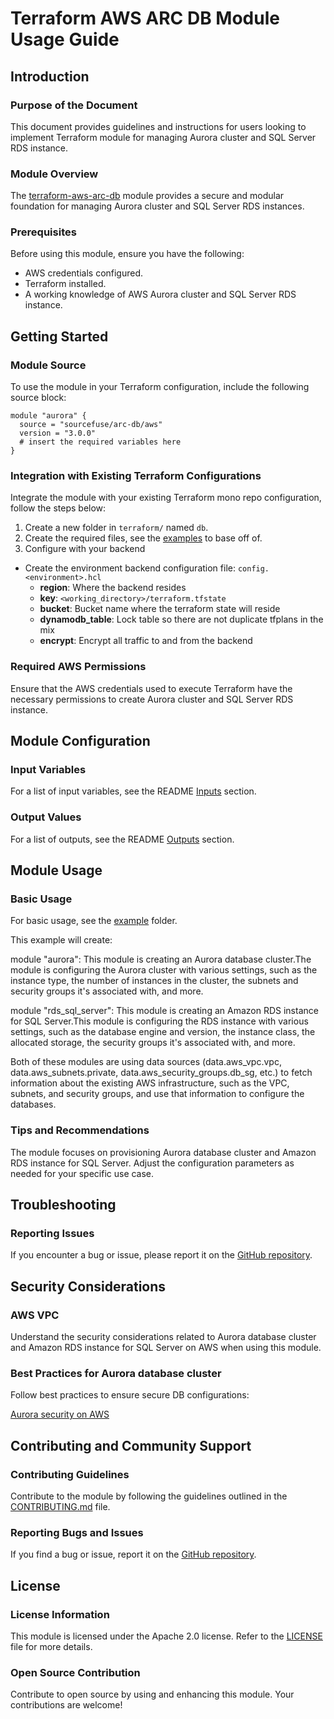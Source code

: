 # Terraform AWS ARC DB Module Usage Guide

## Introduction

### Purpose of the Document

This document provides guidelines and instructions for users looking to implement Terraform module for managing Aurora cluster and SQL Server RDS instance.

### Module Overview

The [terraform-aws-arc-db](https://github.com/sourcefuse/terraform-aws-arc-db) module provides a secure and modular foundation for managing Aurora cluster and SQL Server RDS instances.

### Prerequisites

Before using this module, ensure you have the following:

- AWS credentials configured.
- Terraform installed.
- A working knowledge of AWS Aurora cluster and SQL Server RDS instance.

## Getting Started

### Module Source

To use the module in your Terraform configuration, include the following source block:

```hcl
module "aurora" {
  source = "sourcefuse/arc-db/aws"
  version = "3.0.0"
  # insert the required variables here
}
```

### Integration with Existing Terraform Configurations

Integrate the module with your existing Terraform mono repo configuration, follow the steps below:

1. Create a new folder in `terraform/` named `db`.
2. Create the required files, see the [examples](https://github.com/sourcefuse/terraform-aws-arc-db/tree/main/examples/simple) to base off of.
3. Configure with your backend
  - Create the environment backend configuration file: `config.<environment>.hcl`
    - **region**: Where the backend resides
    - **key**: `<working_directory>/terraform.tfstate`
    - **bucket**: Bucket name where the terraform state will reside
    - **dynamodb_table**: Lock table so there are not duplicate tfplans in the mix
    - **encrypt**: Encrypt all traffic to and from the backend

### Required AWS Permissions

Ensure that the AWS credentials used to execute Terraform have the necessary permissions to create Aurora cluster and SQL Server RDS instance.

## Module Configuration

### Input Variables

For a list of input variables, see the README [Inputs](https://github.com/sourcefuse/terraform-aws-arc-db?tab=readme-ov-file#inputs) section.

### Output Values

For a list of outputs, see the README [Outputs](https://github.com/sourcefuse/terraform-aws-arc-db?tab=readme-ov-file#outputs) section.

## Module Usage

### Basic Usage

For basic usage, see the [example](https://github.com/sourcefuse/terraform-aws-arc-db/tree/main/example) folder.

This example will create:

module "aurora": This module is creating an Aurora database cluster.The module is configuring the Aurora cluster with various settings, such as the instance type, the number of instances in the cluster, the subnets and security groups it's associated with, and more.

module "rds_sql_server": This module is creating an Amazon RDS instance for SQL Server.This module is configuring the RDS instance with various settings, such as the database engine and version, the instance class, the allocated storage, the security groups it's associated with, and more.

Both of these modules are using data sources (data.aws_vpc.vpc, data.aws_subnets.private, data.aws_security_groups.db_sg, etc.) to fetch information about the existing AWS infrastructure, such as the VPC, subnets, and security groups, and use that information to configure the databases.

### Tips and Recommendations

The module focuses on provisioning Aurora database cluster and Amazon RDS instance for SQL Server. Adjust the configuration parameters as needed for your specific use case.

## Troubleshooting

### Reporting Issues

If you encounter a bug or issue, please report it on the [GitHub repository](https://github.com/sourcefuse/terraform-aws-arc-db/issues).

## Security Considerations

### AWS VPC

Understand the security considerations related to Aurora database cluster and Amazon RDS instance for SQL Server on AWS when using this module.

### Best Practices for Aurora database cluster

Follow best practices to ensure secure DB configurations:

[Aurora security on AWS](https://docs.aws.amazon.com/AmazonRDS/latest/AuroraUserGuide/CHAP_BestPractices.Security.html)

## Contributing and Community Support

### Contributing Guidelines

Contribute to the module by following the guidelines outlined in the [CONTRIBUTING.md](https://github.com/sourcefuse/terraform-aws-arc-db/blob/main/CONTRIBUTING.md) file.

### Reporting Bugs and Issues

If you find a bug or issue, report it on the [GitHub repository](https://github.com/sourcefuse/terraform-aws-arc-db/issues).

## License

### License Information

This module is licensed under the Apache 2.0 license. Refer to the [LICENSE](https://github.com/sourcefuse/terraform-aws-arc-db/blob/main/LICENSE) file for more details.

### Open Source Contribution

Contribute to open source by using and enhancing this module. Your contributions are welcome!
